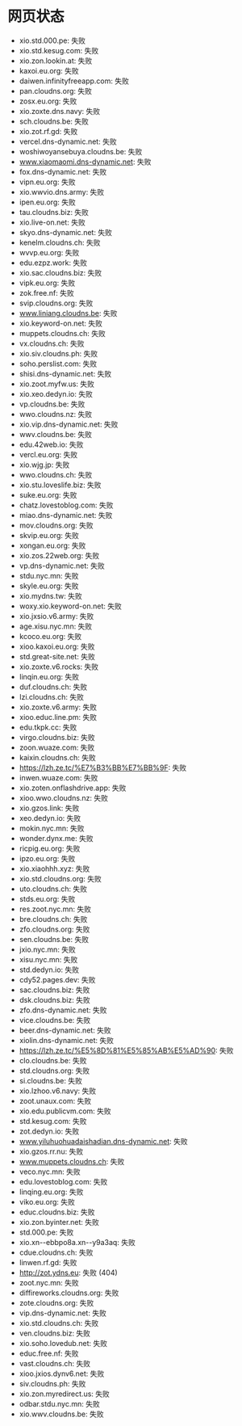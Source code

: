 # 网页状态
- xio.std.000.pe: 失败
- xio.std.kesug.com: 失败
- xio.zon.lookin.at: 失败
- kaxoi.eu.org: 失败
- daiwen.infinityfreeapp.com: 失败
- pan.cloudns.org: 失败
- zosx.eu.org: 失败
- xio.zoxte.dns.navy: 失败
- sch.cloudns.be: 失败
- xio.zot.rf.gd: 失败
- vercel.dns-dynamic.net: 失败
- woshiwoyansebuya.cloudns.be: 失败
- www.xiaomaomi.dns-dynamic.net: 失败
- fox.dns-dynamic.net: 失败
- vipn.eu.org: 失败
- xio.wwvio.dns.army: 失败
- ipen.eu.org: 失败
- tau.cloudns.biz: 失败
- xio.live-on.net: 失败
- skyo.dns-dynamic.net: 失败
- kenelm.cloudns.ch: 失败
- wvvp.eu.org: 失败
- edu.ezpz.work: 失败
- xio.sac.cloudns.biz: 失败
- vipk.eu.org: 失败
- zok.free.nf: 失败
- svip.cloudns.org: 失败
- www.liniang.cloudns.be: 失败
- xio.keyword-on.net: 失败
- muppets.cloudns.ch: 失败
- vx.cloudns.ch: 失败
- xio.siv.cloudns.ph: 失败
- soho.perslist.com: 失败
- shisi.dns-dynamic.net: 失败
- xio.zoot.myfw.us: 失败
- xio.xeo.dedyn.io: 失败
- vp.cloudns.be: 失败
- wwo.cloudns.nz: 失败
- xio.vip.dns-dynamic.net: 失败
- wwv.cloudns.be: 失败
- edu.42web.io: 失败
- vercl.eu.org: 失败
- xio.wjg.jp: 失败
- wwo.cloudns.ch: 失败
- xio.stu.loveslife.biz: 失败
- suke.eu.org: 失败
- chatz.lovestoblog.com: 失败
- miao.dns-dynamic.net: 失败
- mov.cloudns.org: 失败
- skvip.eu.org: 失败
- xongan.eu.org: 失败
- xio.zos.22web.org: 失败
- vp.dns-dynamic.net: 失败
- stdu.nyc.mn: 失败
- skyle.eu.org: 失败
- xio.mydns.tw: 失败
- woxy.xio.keyword-on.net: 失败
- xio.jxsio.v6.army: 失败
- age.xisu.nyc.mn: 失败
- kcoco.eu.org: 失败
- xioo.kaxoi.eu.org: 失败
- std.great-site.net: 失败
- xio.zoxte.v6.rocks: 失败
- linqin.eu.org: 失败
- duf.cloudns.ch: 失败
- lzi.cloudns.ch: 失败
- xio.zoxte.v6.army: 失败
- xioo.educ.line.pm: 失败
- edu.tkpk.cc: 失败
- virgo.cloudns.biz: 失败
- zoon.wuaze.com: 失败
- kaixin.cloudns.ch: 失败
- https://lzh.ze.tc/%E7%B3%BB%E7%BB%9F: 失败
- inwen.wuaze.com: 失败
- xio.zoten.onflashdrive.app: 失败
- xioo.wwo.cloudns.nz: 失败
- xio.gzos.link: 失败
- xeo.dedyn.io: 失败
- mokin.nyc.mn: 失败
- wonder.dynx.me: 失败
- ricpig.eu.org: 失败
- ipzo.eu.org: 失败
- xio.xiaohhh.xyz: 失败
- xio.std.cloudns.org: 失败
- uto.cloudns.ch: 失败
- stds.eu.org: 失败
- res.zoot.nyc.mn: 失败
- bre.cloudns.ch: 失败
- zfo.cloudns.org: 失败
- sen.cloudns.be: 失败
- jxio.nyc.mn: 失败
- xisu.nyc.mn: 失败
- std.dedyn.io: 失败
- cdy52.pages.dev: 失败
- sac.cloudns.biz: 失败
- dsk.cloudns.biz: 失败
- zfo.dns-dynamic.net: 失败
- vice.cloudns.be: 失败
- beer.dns-dynamic.net: 失败
- xiolin.dns-dynamic.net: 失败
- https://lzh.ze.tc/%E5%8D%81%E5%85%AB%E5%AD%90: 失败
- clo.cloudns.be: 失败
- std.cloudns.org: 失败
- si.cloudns.be: 失败
- xio.lzhoo.v6.navy: 失败
- zoot.unaux.com: 失败
- xio.edu.publicvm.com: 失败
- std.kesug.com: 失败
- zot.dedyn.io: 失败
- www.yiluhuohuadaishadian.dns-dynamic.net: 失败
- xio.gzos.rr.nu: 失败
- www.muppets.cloudns.ch: 失败
- veco.nyc.mn: 失败
- edu.lovestoblog.com: 失败
- linqing.eu.org: 失败
- viko.eu.org: 失败
- educ.cloudns.biz: 失败
- xio.zon.byinter.net: 失败
- std.000.pe: 失败
- xio.xn--ebbpo8a.xn--y9a3aq: 失败
- cdue.cloudns.ch: 失败
- linwen.rf.gd: 失败
- http://zot.ydns.eu: 失败 (404)
- zoot.nyc.mn: 失败
- diffireworks.cloudns.org: 失败
- zote.cloudns.org: 失败
- vip.dns-dynamic.net: 失败
- xio.std.cloudns.ch: 失败
- ven.cloudns.biz: 失败
- xio.soho.lovedub.net: 失败
- educ.free.nf: 失败
- vast.cloudns.ch: 失败
- xioo.jxios.dynv6.net: 失败
- siv.cloudns.ph: 失败
- xio.zon.myredirect.us: 失败
- odbar.stdu.nyc.mn: 失败
- xio.wwv.cloudns.be: 失败
